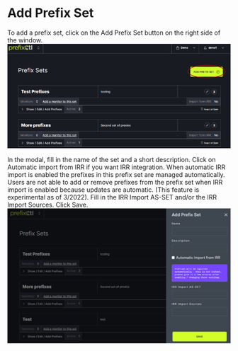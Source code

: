 # Add Prefix Set

To add a prefix set, click on the Add Prefix Set button on the right side of the window.
   ![](img/addprefix.png)


In the modal, fill in the name of the set and a short description. Click on Automatic import from IRR if you want IRR integration. When automatic IRR import is enabled the prefixes in this prefix set are managed automatically. Users are not able to add or remove prefixes from the prefix set when IRR import is enabled because updates are automatic. (This feature is experimental as of 3/2022). Fill in the IRR Import AS-SET and/or the IRR Import Sources. Click Save.
   ![](img/addprefixmodal.png)
